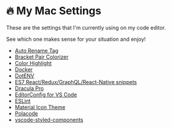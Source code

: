 # 🔥 My Mac Settings
These are the settings that I'm currently using on my code editor.

See which one makes sense for your situation and enjoy!

* [Auto Rename Tag](https://marketplace.visualstudio.com/items?itemName=formulahendry.auto-rename-tag)
* [Bracket Pair Colorizer](https://marketplace.visualstudio.com/items?itemName=CoenraadS.bracket-pair-colorizer)
* [Color Highlight](https://marketplace.visualstudio.com/items?itemName=naumovs.color-highlight)
* [Docker](https://marketplace.visualstudio.com/items?itemName=PeterJausovec.vscode-docker)
* [DotENV](https://marketplace.visualstudio.com/items?itemName=mikestead.dotenv)
* [ES7 React/Redux/GraphQL/React-Native snippets](https://marketplace.visualstudio.com/itemsitemName=dsznajder.es7-react-js-snippets)
* [Dracula Pro](https://draculatheme.com/pro)
* [EditorConfig for VS Code](https://marketplace.visualstudio.com/items?itemName=EditorConfig.EditorConfig)
* [ESLint](https://marketplace.visualstudio.com/items?itemName=dbaeumer.vscode-eslint)
* [Material Icon Theme](https://marketplace.visualstudio.com/items?itemName=PKief.material-icon-theme)
* [Polacode](https://marketplace.visualstudio.com/items?itemName=pnp.polacode)
* [vscode-styled-components](https://marketplace.visualstudio.com/items?itemName=jpoissonnier.vscode-styled-components)
